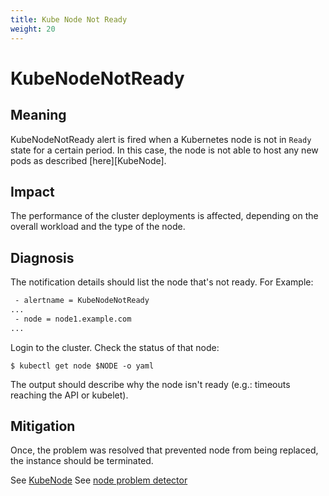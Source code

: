 ```yaml
---
title: Kube Node Not Ready
weight: 20
---
```


# KubeNodeNotReady

## Meaning

KubeNodeNotReady alert is fired when a Kubernetes node is not in `Ready`
state for a certain period. In this case, the node is not able to host any new
pods as described [here][KubeNode].

## Impact

The performance of the cluster deployments is affected, depending on the overall
workload and the type of the node.

## Diagnosis

The notification details should list the node that's not ready. For Example:

```txt
 - alertname = KubeNodeNotReady
...
 - node = node1.example.com
...
```

Login to the cluster. Check the status of that node:

```console
$ kubectl get node $NODE -o yaml
```

The output should describe why the node isn't ready (e.g.: timeouts reaching the
API or kubelet).

## Mitigation

Once, the problem was resolved that prevented node from being replaced,
the instance should be terminated.

See [KubeNode](https://kubernetes.io/docs/concepts/architecture/nodes/#condition)
See [node problem detector](https://github.com/kubernetes/node-problem-detector)
